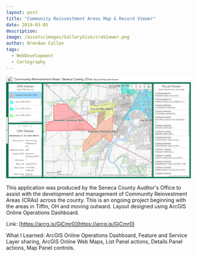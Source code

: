 ```yaml
---
layout: post
title: "Community Reinvestment Areas Map & Record Viewer"
date: 2019-03-05
description:
image: /assets/images/GallerySize/craViewer.png
author: Brendan Cullen
tags:
  - WebDevelopment
  - Cartography
---
```

![](/assets/images/OriginalSize/craViewer.png)

This application was produced by the Seneca County Auditor's Office to assist with the development and management of Community Reinvestment Areas (CRAs) across the county. This is an ongoing project beginning with the areas in Tiffin, OH and moving outward. Layout designed using ArcGIS Online Operations Dashboard.

Link: [https://arcg.is/GjCmr0](https://arcg.is/GjCmr0)

What I Learned: ArcGIS Online Operations Dashboard, Feature and Service Layer sharing, ArcGIS Online Web Maps, List Panel actions, Details Panel actions, Map Panel controls.
